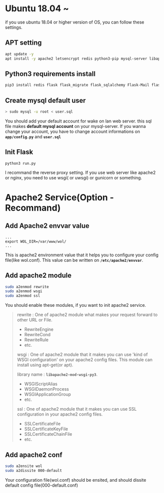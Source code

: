 # Ubuntu 18.04 ~ 

if you use ubuntu 18.04 or higher version of OS, you can follow these settings.

## APT setting
```bash
apt update -y
apt install -y apache2 letsencrypt redis python3-pip mysql-server libapache2-mod-wsgi-py3 libapache2-mod-log-sql-mysql
```

## Python3 requirements install
```bash
pip3 install redis flask flask_migrate flask_sqlalchemy Flask-Mail flask_caching flask_socketio flask-recaptcha sqlalchemy sqlalchemy_utils pymysql
```

## Create mysql default user
```bash
> sudo mysql -u root < user.sql
```
You should add your default account for wake on lan web server. this sql file makes __default mysql account__ on your mysql-server. If you wanna change your account, you have to change account informations on __`app/config.py`__ and __`user.sql`__

## Init Flask
```
python3 run.py
```
I recommand the reverse proxy setting. If you use web server like apache2 or nginx, you need to use wsgi( or uwsgi) or gunicorn or something.


# Apache2 Service(Option - Recommand)

## Add Apache2 envvar value
```
...
export WOL_DIR=/var/www/wol/
...
```
This is apache2 environment value that it helps you to configure your config file(like wol.conf). This value can be written on __`/etc/apache2/envvar`__.

## Add apache2 module
```bash
sudo a2enmod rewrite
sudo a2enmod wsgi
sudo a2enmod ssl
```
You should enable these modules, if you want to init apache2 service.

> rewrite : One of apache2 module what makes your request forward to other URL or File.
>
> * RewriteEngine
> * RewriteCond
> * RewriteRule
> * etc.
>
> wsgi : One of apache2 module that it makes you can use 'kind of WSGI configuration' on your apache2 config files. This module can install using apt-get(or apt).
>
> library name : __`libapache2-mod-wsgi-py3`__.
>
> * WSGIScriptAlias
> * WSGIDaemonProcess
> * WSGIApplicationGroup
> * etc.
>
> ssl : One of apache2 module that it makes you can use SSL configuration in your apache2 config files.
>
> * SSLCertificateFile
> * SSLCertificateKeyFile
> * SSLCertificateChainFile
> * etc.

## Add apache2 conf
```bash
sudo a2ensite wol
sudo a2dissite 000-default
```
Your configuration file(wol.conf) should be ensited, and should dissite default config file(000-default.conf)
